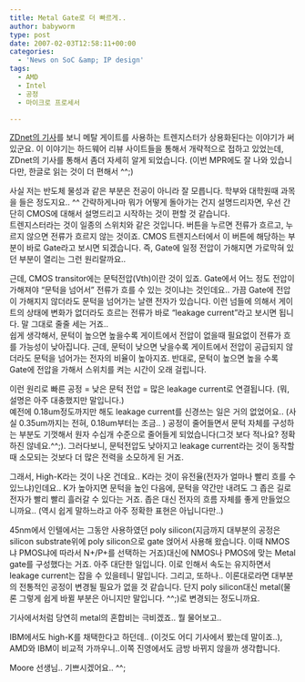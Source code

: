 ```yaml
---
title: Metal Gate로 더 빠르게..
author: babyworm
type: post
date: 2007-02-03T12:58:11+00:00
categories:
  - 'News on SoC &amp; IP design'
tags:
  - AMD
  - Intel
  - 공정
  - 마이크로 프로세서

---
```

[ZDnet의 기사][1]를 보니 메탈 게이트를 사용하는 트렌지스터가 상용화된다는 이야기가 써 있군요. 이 이야기는 하드웨어 리뷰 사이트들을 통해서 개략적으로 접하고 있었는데, ZDnet의 기사를 통해서 좀더 자세히 알게 되었습니다. (이번 MPR에도 잘 나와 있습니다만, 한글로 읽는 것이 더 편해서 ^^;)

사실 저는 반도체 물성과 같은 부분은 전공이 아니라 잘 모릅니다. 학부와 대학원때 과목을 들은 정도지요.. ^^ 간략하게나마 뭐가 어떻게 돌아가는 건지 설명드리자면, 우선 간단히 CMOS에 대해서 설명드리고 시작하는 것이 편할 것 같습니다.  
트렌지스터라는 것이 일종의 스위치와 같은 것입니다. 버튼을 누르면 전류가 흐르고, 누르지 않으면 전류가 흐르지 않는 것이죠. CMOS 트렌지스터에서 이 버튼에 해당하는 부분이 바로 Gate라고 보시면 되겠습니다. 즉, Gate에 일정 전압이 가해지면 가로막혀 있던 부분이 열리는 그런 원리랄까요.. 

근데, CMOS transitor에는 문턱전압(Vth)이란 것이 있죠. Gate에서 어느 정도 전압이 가해져야 &#8220;문턱을 넘어서&#8221; 전류가 흐를 수 있는 것이냐는 것인데요.. 가끔 Gate에 전압이 가해지지 않더라도 문턱을 넘어가는 날랜 전자가 있습니다. 이런 넘들에 의해서 게이트의 상태에 변화가 없더라도 흐르는 전류가 바로 &#8220;leakage current&#8221;라고 보시면 됩니다. 말 그대로 줄줄 세는 거죠..  
쉽게 생각해서, 문턱이 높으면 높을수록 게이트에서 전압이 없을때 필요없이 전류가 흐를 가능성이 낮아집니다. 근데, 문턱이 낮으면 낮을수록 게이트에서 전압이 공급되지 않더라도 문턱을 넘어가는 전자의 비율이 높아지죠. 반대로, 문턱이 높으면 높을 수록 Gate에 전압을 가해서 스위치를 켜는 시간이 오래 걸립니다. 

이런 원리로 빠른 공정 = 낮은 문턱 전압 = 많은 leakage current로 연결됩니다. (뭐, 설명은 아주 대충했지만 말입니다.)  
예전에 0.18um정도까지만 해도 leakage current를 신경쓰는 일은 거의 없었어요.. (사실 0.35um까지는 전혀, 0.18um부터는 조금.. ) 공정이 줄어들면서 문턱 자체를 구성하는 부분도 기껏해서 원자 수십개 수준으로 줄어들게 되었습니다(그것 보다 적나요? 정확하진 않네요.^^;). 그러다보니, 문턱전압도 낮아지고 leakage current라는 것이 동작할때 소모되는 것보다 더 많은 전력을 소모하게 된 거죠.

그래서, High-K라는 것이 나온 건데요.. K라는 것이 유전율(전자가 얼마나 빨리 흐를 수 있느냐)인데요.. K가 높아지면 문턱을 높인 다음에, 문턱을 약간만 내려도 그 좁은 길로 전자가 빨리 빨리 흘러갈 수 있다는 거죠. 좁은 대신 전자의 흐름 자체를 좋게 만들었으니까요.. (역시 쉽게 말하느라고 아주 정확한 표현은 아닙니다만..)

45nm에서 인텔에서는 그동안 사용하였던 poly silicon(지금까지 대부분의 공정은 silicon substrate위에 poly silicon으로 gate 얹어서 사용해 왔습니다. 이때 NMOS냐 PMOS냐에 따라서 N+/P+를 선택하는 거죠)대신에 NMOS나 PMOS에 맞는 Metal gate를 구성했다는 거죠. 아주 대단한 일입니다. 이로 인해서 속도는 유지하면서 leakage current는 잡을 수 있을테니 말입니다. 그리고, 또하나.. 이론대로라면 대부분의 전통적인 공정이 변경될 필요가 없을 것 같습니다. 단지 poly silicon대신 metal(물론 그렇게 쉽게 바뀔 부분은 아니지만 말입니다. ^^;)로 변경되는 정도니까요. 

기사에서처럼 당연히 metal의 혼합비는 극비겠죠.. 뭘 물어보고.. 

IBM에서도 high-K를 채택한다고 하던데.. (이것도 어디 기사에서 봤는데 말이죠..), AMD와 IBM이 비교적 가까우니..이쪽 진영에서도 금방 바뀌지 않을까 생각합니다. 

Moore 선생님.. 기쁘시겠어요.. ^^;

 [1]: http://www.zdnet.co.kr/news/enterprise/cpu/0,39031075,39155042,00.htm
